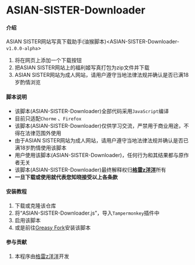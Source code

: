 # ASIAN-SISTER-Downloader
#### 介绍

ASIAN SISTER网站写真下载助手(油猴脚本)<ASIAN-SISTER-Downloader-`v1.0.0-alpha`>

1. 将在网页上添加一个下载按钮
2. 把ASIAN SISTER网站上的福利姬写真打包为zip文件并下载
3. ASIAN SISTER网站为成人网站，请用户遵守当地法律法规并确认是否已满18岁酌情浏览

#### 脚本说明

- 该脚本(ASIAN-SISTER-Downloader)全部代码采用`JavaScript`编译
- 目前只适配`Chorme` 、`Firefox`
- 该脚本(ASIAN-SISTER-Downloader)仅供学习交流，严禁用于商业用途，不得在法律范围外使用
- 由于ASIAN SISTER网站为成人网站，请用户遵守当地法律法规并确认是否已满18岁酌情使用该脚本
- 用户使用该脚本(ASIAN-SISTER-Downloader)，任何行为和其结果都与原作者无关
- 该脚本(ASIAN-SISTER-Downloader)最终解释权归<u>**[格雷z洋洋](https://github.com/zhy201810576/)**</u>所有
- **一旦下载或使用就代表您知晓接受以上各条款**

#### 安装教程

1.  下载或克隆该仓库
2.  将“ASIAN-SISTER-Downloader.js”，导入`Tampermonkey`插件中
3.  启用该脚本
4.  或是前往[Greasy Fork](https://greasyfork.org/zh-CN/scripts/434397-asian-sister%E5%86%99%E7%9C%9F%E4%B8%8B%E8%BD%BD)安装该脚本

#### 参与贡献

1.  本程序由[格雷z洋洋](https://github.com/zhy201810576/)开发
